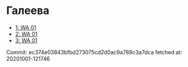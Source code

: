 # Галеева
- [1: WA 01](1.md)
- [2: WA 01](2.md)
- [3: WA 01](3.md)

Commit: ec374e03843bfbd273075cd2d0ac9a789c3a7dca
 fetched at: 20201001-121746
